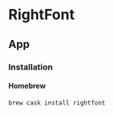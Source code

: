 # RightFont

## App

### Installation

#### Homebrew

```sh
brew cask install rightfont
```

<!-- ### Tips -->

<!-- ####

```sh
mkdir ~/Desktop/Font

cp ~/Library/Application\ Support/Adobe/CoreSync/plugins/livetype/.r/.* ~/Desktop/Font

cd ~/Desktop/Font

find . -maxdepth 1 -type f -iname '.*' -exec realpath {} \; | rename 's/\.(.*)/$1/'
``` -->
